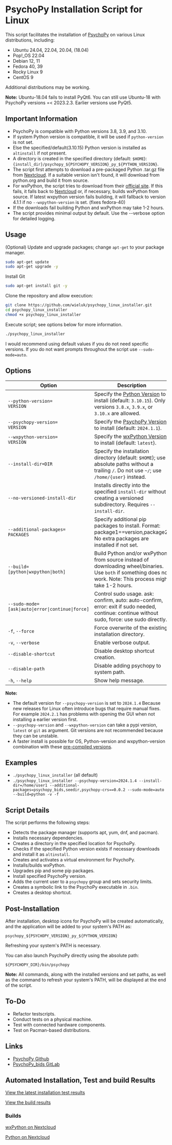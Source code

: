 # PsychoPy Installation Script for Linux

This script facilitates the installation of [PsychoPy](https://www.psychopy.org/) on various Linux distributions, including:

- Ubuntu 24.04, 22.04, 20.04, (18.04)
- Pop!_OS 22.04
- Debian 12, 11
- Fedora 40, 39
- Rocky Linux 9
- CentOS 9

Additional distributions may be working.

**Note:**
Ubuntu-18.04 fails to install PyQt6. You can still use Ubuntu-18 with PsychoPy versions =< 2023.2.3. Earlier versions use PyQt5.

## Important Information

- PsychoPy is compatible with Python versions 3.8, 3.9, and 3.10.
- If system Python version is compatible, it will be used if `python-version` is not set.
- Else the specified/default(3.10.15) Python version is installed as `altinstall` if not present.
- A directory is created in the specified directory (default: `$HOME`):
  `{install_dir}/psychopy_${PSYCHOPY_VERSION}_py_${PYTHON_VERSION}`.
- The script first attempts to download a pre-packaged Python .tar.gz file from [Nextcloud](https://cloud.uni-graz.at/s/o4tnQgN6gjDs3CK). If a suitable version isn't found, it will download from python.org and build it from source.
- For wxPython, the script tries to download from their [official site](https://extras.wxpython.org/wxPython4/extras/linux/gtk3/). If this fails, it falls back to [Nextcloud](https://cloud.uni-graz.at/s/YtX33kbasHMZdgs) or, if necessary, builds wxPython from source. If latest wxpython version fails building, it will fallback to version 4.1.1 if no `--wxpython-version` is set. (fixes fedora-40)
- If the downloads fail building Python and wxPython may take 1-2 hours.
- The script provides minimal output by default. Use the --verbose option for detailed logging.

## Usage

(Optional) Update and upgrade packages; change `apt-get` to your package manager.

```bash
sudo apt-get update
sudo apt-get upgrade -y
```

Install Git

```bash
sudo apt-get install git -y
```

Clone the repository and allow execution:

```bash
git clone https://github.com/wieluk/psychopy_linux_installer.git
cd psychopy_linux_installer
chmod +x psychopy_linux_installer
```

Execute script; see options below for more information.

```bash
./psychopy_linux_installer
```

I would recommend using default values if you do not need specific versions.
If you do not want prompts throughout the script use `--sudo-mode=auto`.

## Options

| Option | Description |
|--------|-------------|
| `--python-version=`<br>`VERSION` | Specify the [Python Version](https://www.python.org/ftp/python) to install (default: `3.10.15`). Only versions `3.8.x`, `3.9.x`, or `3.10.x` are allowed. |
| `--psychopy-version=`<br>`VERSION` | Specify the [PsychoPy Version](https://pypi.org/project/psychopy/#history) to install (default: `2024.1.1`). |
| `--wxpython-version=`<br>`VERSION` | Specify the [wxPython Version](https://pypi.org/project/wxPython/#history) to install (default: `latest`). |
| `--install-dir=DIR` | Specify the installation directory (default: `$HOME`); use absolute paths without a trailing `/`. Do not use `~/`; use `/home/{user}` instead. |
| `--no-versioned-install-dir` | Installs directly into the specified `install-dir` without creating a versioned subdirectory. Requires `--install-dir`. |
| `--additional-packages=`<br>`PACKAGES` | Specify additional pip packages to install. Format: package1==version,package2. No extra packages are installed if not set. |
| `--build=`<br>`[python\|wxpython\|both]` | Build Python and/or wxPython from source instead of downloading wheel/binaries. Use `both` if something does not work. Note: This process might take 1-2 hours. |
| `--sudo-mode=`<br>`[ask\|auto\|error\|continue\|force]` | Control sudo usage. ask: confirm, auto: auto-confirm, error: exit if sudo needed, continue: continue without sudo, force: use sudo directly. |
| `-f`, `--force` | Force overwrite of the existing installation directory. |
| `-v`, `--verbose` | Enable verbose output. |
| `--disable-shortcut` | Disable desktop shortcut creation. |
| `--disable-path` | Disable adding psychopy to system path. |
| `-h`, `--help` | Show help message. |

**Note:**

- The default version for `--psychopy-version` is set to `2024.1.4` Because new releases for Linux often introduce bugs that require manual fixes. For example `2024.2.1` has problems with opening the GUI when not installing a earlier version first.
- `--psychopy-version` and `--wxpython-version` can take a pypi version, `latest` or `git` as argument. Git versions are not recommended because they can be unstable.
- A faster install is possible for OS, Python-version and wxpython-version combination with these [pre-compiled versions](https://github.com/wieluk/psychopy_linux_installer/blob/main/.github/build_results.md).

## Examples

- `./psychopy_linux_installer` (all default)
- `./psychopy_linux_installer --psychopy-version=2024.1.4 --install-dir=/home/user1 --additional-packages=psychopy_bids,seedir,psychopy-crs==0.0.2 --sudo-mode=auto --build=python -v -f`

## Script Details

The script performs the following steps:

- Detects the package manager (supports apt, yum, dnf, and pacman).
- Installs necessary dependencies.
- Creates a directory in the specified location for PsychoPy.
- Checks if the specified Python version exists if necessary downloads and install it as `altinstall`.
- Creates and activates a virtual environment for PsychoPy.
- Installs/builds wxPython.
- Upgrades pip and some pip packages.
- Install specified PsychoPy version.
- Adds the current user to a `psychopy` group and sets security limits.
- Creates a symbolic link to the PsychoPy executable in `.bin`.
- Creates a desktop shortcut.

## Post-Installation

After installation, desktop icons for PsychoPy will be created automatically, and the application will be added to your system's PATH as:

`psychopy_${PSYCHOPY_VERSION}_py_${PYTHON_VERSION}`

Refreshing your system's PATH is necessary.

You can also launch PsychoPy directly using the absolute path:

`${PSYCHOPY_DIR}/bin/psychopy`

**Note:**
All commands, along with the installed versions and set paths, as well as the command to refresh your system's PATH, will be displayed at the end of the script.

## To-Do

- Refactor testscripts.
- Conduct tests on a physical machine.
- Test with connected hardware components.
- Test on Pacman-based distributions.

## Links

- [PsychoPy Github](https://github.com/psychopy/psychopy)
- [PsychoPy_bids GitLab](https://gitlab.com/psygraz/psychopy-bids)

## Automated Installation, Test and build Results

[View the latest installation test results](https://github.com/wieluk/psychopy_linux_installer/blob/main/.github/installation_results.md)

[View the build results](https://github.com/wieluk/psychopy_linux_installer/blob/main/.github/build_results.md)

### Builds

[wxPython on Nextcloud](https://cloud.uni-graz.at/s/YtX33kbasHMZdgs)

[Python on Nextcloud](https://cloud.uni-graz.at/s/o4tnQgN6gjDs3CK)
